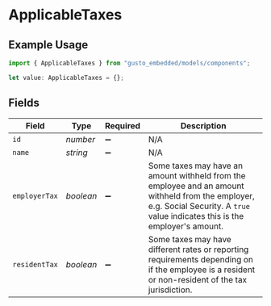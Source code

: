 # ApplicableTaxes

## Example Usage

```typescript
import { ApplicableTaxes } from "gusto_embedded/models/components";

let value: ApplicableTaxes = {};
```

## Fields

| Field                                                                                                                                                                            | Type                                                                                                                                                                             | Required                                                                                                                                                                         | Description                                                                                                                                                                      |
| -------------------------------------------------------------------------------------------------------------------------------------------------------------------------------- | -------------------------------------------------------------------------------------------------------------------------------------------------------------------------------- | -------------------------------------------------------------------------------------------------------------------------------------------------------------------------------- | -------------------------------------------------------------------------------------------------------------------------------------------------------------------------------- |
| `id`                                                                                                                                                                             | *number*                                                                                                                                                                         | :heavy_minus_sign:                                                                                                                                                               | N/A                                                                                                                                                                              |
| `name`                                                                                                                                                                           | *string*                                                                                                                                                                         | :heavy_minus_sign:                                                                                                                                                               | N/A                                                                                                                                                                              |
| `employerTax`                                                                                                                                                                    | *boolean*                                                                                                                                                                        | :heavy_minus_sign:                                                                                                                                                               | Some taxes may have an amount withheld from the employee and an amount withheld from the employer, e.g. Social Security. A `true` value indicates this is the employer's amount. |
| `residentTax`                                                                                                                                                                    | *boolean*                                                                                                                                                                        | :heavy_minus_sign:                                                                                                                                                               | Some taxes may have different rates or reporting requirements depending on if the employee is a resident or non-resident of the tax jurisdiction.                                |